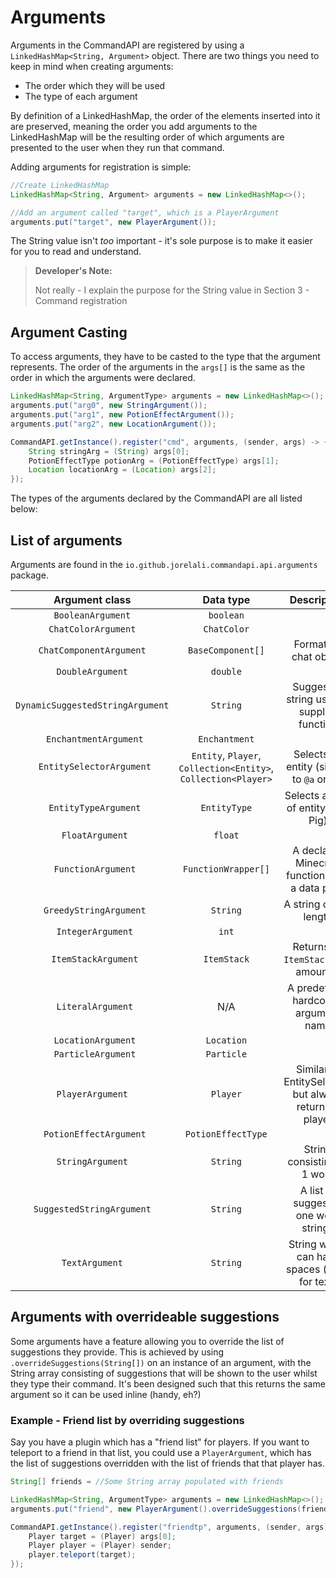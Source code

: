 # Arguments

Arguments in the CommandAPI are registered by using a `LinkedHashMap<String, Argument>` object. There are two things you need to keep in mind when creating arguments:

* The order which they will be used
* The type of each argument

By definition of a LinkedHashMap, the order of the elements inserted into it are preserved, meaning the order you add arguments to the LinkedHashMap will be the resulting order of which arguments are presented to the user when they run that command.

Adding arguments for registration is simple:

```java
//Create LinkedHashMap
LinkedHashMap<String, Argument> arguments = new LinkedHashMap<>();

//Add an argument called "target", which is a PlayerArgument
arguments.put("target", new PlayerArgument());
```

The String value isn't _too_ important - it's sole purpose is to make it easier for you to read and understand.

> **Developer's Note:** 
>
> Not really - I explain the purpose for the String value in Section 3 - Command registration

## Argument Casting

To access arguments, they have to be casted to the type that the argument represents. The order of the arguments in the `args[]` is the same as the order in which the arguments were declared.

```java
LinkedHashMap<String, ArgumentType> arguments = new LinkedHashMap<>();
arguments.put("arg0", new StringArgument());
arguments.put("arg1", new PotionEffectArgument());
arguments.put("arg2", new LocationArgument());

CommandAPI.getInstance().register("cmd", arguments, (sender, args) -> {
	String stringArg = (String) args[0];
	PotionEffectType potionArg = (PotionEffectType) args[1];
	Location locationArg = (Location) args[2];
});
```

The types of the arguments declared by the CommandAPI are all listed below:

## List of arguments

Arguments are found in the `io.github.jorelali.commandapi.api.arguments` package.

|          Argument class          |                          Data type                           |                      Description                       |
| :------------------------------: | :----------------------------------------------------------: | :----------------------------------------------------: |
|        `BooleanArgument`         |                          `boolean`                           |                                                        |
|       `ChatColorArgument`        |                         `ChatColor`                          |                                                        |
|     `ChatComponentArgument`      |                      `BaseComponent[]`                       |                 Formatted chat object                  |
|         `DoubleArgument`         |                           `double`                           |                                                        |
| `DynamicSuggestedStringArgument` |                           `String`                           |       Suggested string using a supplier function       |
|      ` EnchantmentArgument`      |                        `Enchantment`                         |                                                        |
|    ` EntitySelectorArgument`     | `Entity`, `Player`, `Collection<Entity>`, `Collection<Player>` |      Selects an entity (similar to `@a` or `@p`)       |
|      ` EntityTypeArgument`       |                         `EntityType`                         |          Selects a type of entity (e.g. Pig)           |
|         ` FloatArgument`         |                           `float`                            |                                                        |
|       ` FunctionArgument`        |                     `FunctionWrapper[]`                      |     A declared Minecraft function from a data pack     |
|     ` GreedyStringArgument`      |                           `String`                           |                 A string of any length                 |
|        ` IntegerArgument`        |                            `int`                             |                                                        |
|       ` ItemStackArgument`       |                         `ItemStack`                          |          Returns an `ItemStack` with amount 1          |
|        ` LiteralArgument`        |                             N/A                              |          A predefined hardcoded argument name          |
|       ` LocationArgument`        |                          `Location`                          |                                                        |
|       ` ParticleArgument`        |                          `Particle`                          |                                                        |
|         `PlayerArgument`         |                           `Player`                           | Similar to EntitySelector, but always returns 1 player |
|     ` PotionEffectArgument`      |                      `PotionEffectType`                      |                                                        |
|         `StringArgument`         |                           `String`                           |              String consisting of 1 word               |
|    `SuggestedStringArgument`     |                           `String`                           |          A list of suggested one word strings          |
|          `TextArgument`          |                           `String`                           |      String which can have spaces (used for text)      |

## Arguments with overrideable suggestions

Some arguments have a feature allowing you to override the list of suggestions they provide. This is achieved by using `.overrideSuggestions(String[])` on an instance of an argument, with the String array consisting of suggestions that will be shown to the user whilst they type their command. It's been designed such that this returns the same argument so it can be used inline (handy, eh?)


### Example - Friend list by overriding suggestions

Say you have a plugin which has a "friend list" for players. If you want to teleport to a friend in that list, you could use a `PlayerArgument`, which has the list of suggestions overridden with the list of friends that that player has.

```java
String[] friends = //Some String array populated with friends

LinkedHashMap<String, ArgumentType> arguments = new LinkedHashMap<>();
arguments.put("friend", new PlayerArgument().overrideSuggestions(friends));

CommandAPI.getInstance().register("friendtp", arguments, (sender, args) -> {
	Player target = (Player) args[0];
	Player player = (Player) sender;
	player.teleport(target);
});
```
